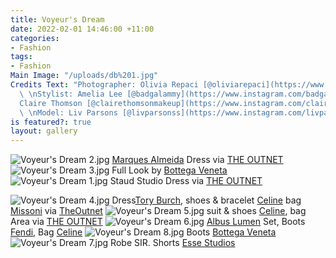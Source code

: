 ```yaml
---
title: Voyeur's Dream
date: 2022-02-01 14:46:00 +11:00
categories:
- Fashion
tags:
- Fashion
Main Image: "/uploads/db%201.jpg"
Credits Text: "Photographer: Olivia Repaci [@oliviarepaci](https://www.instagram.com/oliviarepaci/)
  \ \nStylist: Amelia Lee [@badgalammy](https://www.instagram.com/badgalammy/)  \nHMUA:
  Claire Thomson [@clairethomsonmakeup](https://www.instagram.com/clairethomsonmakeup/)
  \ \nModel: Liv Parsons [@livparsonss](https://www.instagram.com/livparsonss/) [@imgmodels](https://www.instagram.com/imgmodels/)\n"
is featured?: true
layout: gallery
---
```


![Voyeur's Dream 2.jpg](/uploads/Voyeur's%20Dream%202.jpg)
[Marques Almeida](https://www.instagram.com/marques_almeida/) Dress via [THE OUTNET](https://www.theoutnet.com/en-au/) 
![Voyeur's Dream 3.jpg](/uploads/Voyeur's%20Dream%203.jpg)
Full Look by [Bottega Veneta ](https://www.instagram.com/newbottega/)
![Voyeur's Dream 1.jpg](/uploads/Voyeur's%20Dream%201.jpg)
Staud Studio Dress via [THE OUTNET](https://www.theoutnet.com/en-au/) 

![Voyeur's Dream 4.jpg](/uploads/Voyeur's%20Dream%204.jpg)
Dress[Tory Burch](https://www.instagram.com/toryburch/), shoes & bracelet [Celine](https://www.instagram.com/celine/)  bag [Missoni](https://www.instagram.com/missoni/) via [TheOutnet](https://www.theoutnet.com/en-au/)
![Voyeur's Dream 5.jpg](/uploads/Voyeur's%20Dream%205.jpg)
suit & shoes [Celine](https://www.instagram.com/celine/),  bag Area via [THE OUTNET](https://www.theoutnet.com/en-au/)
![Voyeur's Dream 6.jpg](/uploads/Voyeur's%20Dream%206.jpg)
[Albus Lumen](https://www.instagram.com/albuslumen/) Set, Boots [Fendi](https://www.instagram.com/Fendi/), Bag [Celine](https://www.instagram.com/celine/)
![Voyeur's Dream 8.jpg](/uploads/Voyeur's%20Dream%208.jpg)
Boots [Bottega Veneta ](https://www.instagram.com/newbottega/)
![Voyeur's Dream 7.jpg](/uploads/Voyeur's%20Dream%207.jpg)
Robe SIR. Shorts [Esse Studios ](https://www.instagram.com/esse.studios/)


